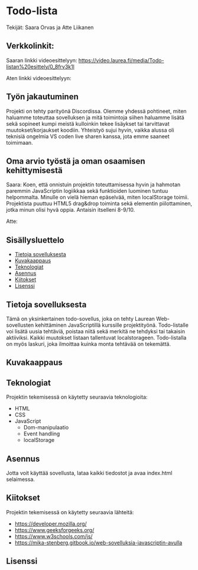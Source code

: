 # Todo-lista
Tekijät: Saara Orvas ja Atte Liikanen

## Verkkolinkit:
Saaran linkki videoesittelyyn: https://video.laurea.fi/media/Todo-listan%20esittely/0_8frv3k1l

Aten linkki videoesittelyyn: 

## Työn jakautuminen
Projekti on tehty parityönä Discordissa. Olemme yhdessä pohtineet, miten haluamme toteuttaa sovelluksen ja mitä toimintoja siihen haluamme lisätä sekä sopineet kumpi meistä kulloinkin tekee lisäykset tai tarvittavat muutokset/korjaukset koodiin. Yhteistyö sujui hyvin, vaikka alussa oli teknisiä ongelmia VS coden live sharen kanssa, jota emme saaneet toimimaan.

## Oma arvio työstä ja oman osaamisen kehittymisestä
Saara: Koen, että onnistuin projektin toteuttamisessa hyvin ja hahmotan paremmin JavaScriptin logiikkaa sekä funktioiden luominen tuntuu helpommalta. Minulle on vielä hieman epäselvää, miten localStorage toimii. Projektista puuttuu HTML5 drag&drop toiminta sekä elementin piilottaminen, jotka minun olisi hyvä oppia. Antaisin itselleni 8-9/10.

Atte:

## Sisällysluettelo

- [Tietoja sovelluksesta](#tietoja-sovelluksesta)
- [Kuvakaappaus](#kuvakaappaus)
- [Teknologiat](#teknologiat)
- [Asennus](#asennus)
- [Kiitokset](#kiitokset)
- [Lisenssi](#lisenssi)

## Tietoja sovelluksesta
Tämä on yksinkertainen todo-sovellus, joka on tehty Laurean Web-sovellusten kehittäminen JavaScriptillä kurssille projektityönä. Todo-listalle voi lisätä uusia tehtäviä, poistaa niitä sekä merkitä ne tehdyksi tai takaisin aktiiviksi. Kaikki muutokset listaan tallentuvat localstorageen. Todo-listalla on myös laskuri, joka ilmoittaa kuinka monta tehtävää on tekemättä.

## Kuvakaappaus


## Teknologiat
Projektin tekemisessä on käytetty seuraavia teknologioita:
- HTML
- CSS
- JavaScript
    - Dom-manipulaatio
    - Event handling
    - localStorage

## Asennus
Jotta voit käyttää sovellusta, lataa kaikki tiedostot ja avaa index.html selaimessa.

## Kiitokset

Projektin tekemisessä on käytetty seuraavia lähteitä: 
- https://developer.mozilla.org/
- https://www.geeksforgeeks.org/
- https://www.w3schools.com/js/
- https://mika-stenberg.gitbook.io/web-sovelluksia-javascriptin-avulla

## Lisenssi
